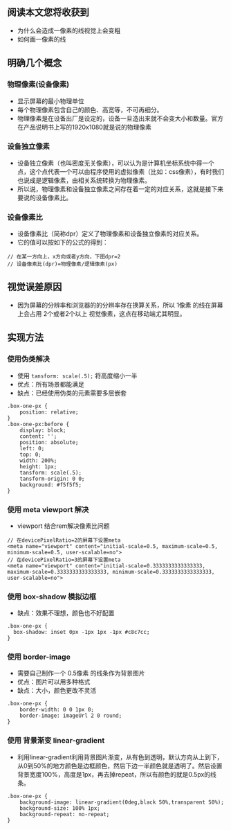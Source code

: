 ## 阅读本文您将收获到
* 为什么会造成一像素的线视觉上会变粗
* 如何画一像素的线

## 明确几个概念
### 物理像素(设备像素)
* 显示屏幕的最小物理单位
* 每个物理像素包含自己的颜色、高宽等，不可再细分。
* 物理像素是在设备出厂是设定的，设备一旦造出来就不会变大小和数量。官方在产品说明书上写的1920x1080就是说的物理像素

### 设备独立像素
* 设备独立像素（也叫密度无关像素），可以认为是计算机坐标系统中得一个点，这个点代表一个可以由程序使用的虚拟像素（比如：css像素），有时我们也说成是逻辑像素，由相关系统转换为物理像素。
* 所以说，物理像素和设备独立像素之间存在着一定的对应关系，这就是接下来要说的设备像素比。

### 设备像素比
* 设备像素比（简称dpr）定义了物理像素和设备独立像素的对应关系。
* 它的值可以按如下的公式的得到：

```
// 在某一方向上，x方向或者y方向，下图dpr=2
// 设备像素比(dpr)=物理像素/逻辑像素(px) 
```

## 视觉误差原因
* 因为屏幕的分辨率和浏览器的的分辨率存在换算关系，所以 1像素 的线在屏幕上会占用 2个或者2个以上 视觉像素，这点在移动端尤其明显。

## 实现方法
### 使用伪类解决
* 使用 `tansform: scale(.5);` 将高度缩小一半
* 优点：所有场景都能满足
* 缺点：已经使用伪类的元素需要多层嵌套

```
.box-one-px {
	position: relative;
}
.box-one-px:before {
	display: block;
	content: '';
	position: absolute;
	left: 0;
	top: 0;
	width: 200%;
	height: 1px;
	tansform: scale(.5);
	tansform-origin: 0 0;
	background: #f5f5f5;
}
```

### 使用 meta viewport 解决
* viewport 结合rem解决像素比问题

```
// 在devicePixelRatio=2的屏幕下设置meta
<meta name="viewport" content="initial-scale=0.5, maximum-scale=0.5, minimum-scale=0.5, user-scalable=no">
// 在devicePixelRatio=3的屏幕下设置meta
<meta name="viewport" content="initial-scale=0.3333333333333333, maximum-scale=0.3333333333333333, minimum-scale=0.3333333333333333, user-scalable=no">
```

### 使用 box-shadow 模拟边框
* 缺点：效果不理想，颜色也不好配置

```
.box-one-px {	
  box-shadow: inset 0px -1px 1px -1px #c8c7cc;	
}
```

### 使用 border-image
* 需要自己制作一个 0.5像素 的线条作为背景图片
* 优点：图片可以用多种格式
* 缺点：大小，颜色更改不灵活

```
.box-one-px {	
    border-width: 0 0 1px 0;	
    border-image: imageUrl 2 0 round;	
}
```

### 使用 背景渐变 linear-gradient
* 利用linear-gradient利用背景图片渐变，从有色到透明，默认方向从上到下，从0到50%的地方颜色是边框颜色，然后下边一半颜色就是透明了。然后设置背景宽度100%，高度是1px，再去掉repeat，所以有颜色的就是0.5px的线条。

```
.box-one-px {	
    background-image: linear-gradient(0deg,black 50%,transparent 50%);
    background-size: 100% 1px;	
    background-repeat: no-repeat;	
}
```